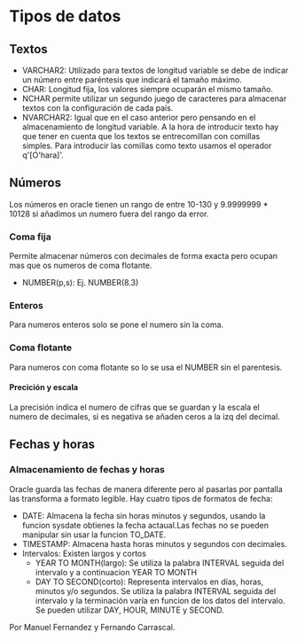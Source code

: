 # Tipos de datos
## Textos
- VARCHAR2: Utilizado para textos de longitud variable se debe de indicar un número entre paréntesis que indicará el tamaño máximo.
- CHAR: Longitud fija, los valores siempre ocuparán el mismo tamaño.
- NCHAR permite utilizar un segundo juego de caracteres para almacenar textos con la configuración de cada país.
- NVARCHAR2: Igual que en el caso anterior pero pensando en el almacenamiento de longitud variable.
A la hora de introducir texto hay que tener en cuenta que los textos se entrecomillan con comillas simples. 
Para introducir las comillas como texto usamos el operador q'[O'hara]'.

## Números
Los números en oracle tienen un rango de entre 10-130 y 9.9999999 * 10128 si añadimos un numero fuera del rango da error.
### Coma fija
Permite almacenar números con decimales de forma exacta pero ocupan mas que os numeros de coma flotante.
- NUMBER(p,s): Ej. NUMBER(8.3)	

### Enteros
Para numeros enteros solo se pone el numero sin la coma.

### Coma flotante
Para numeros con coma flotante so lo se usa el NUMBER sin el parentesis.

#### Precición y escala
La precisión indica el numero de cifras que se guardan y la escala el numero de decimales, si es negativa se añaden ceros a la izq del decimal.

## Fechas y horas
### Almacenamiento de fechas y horas
Oracle guarda las fechas de manera diferente pero al pasarlas por pantalla las transforma a formato legible.
Hay cuatro tipos de formatos de fecha:
- DATE: Almacena la fecha sin horas minutos y segundos, usando la funcion sysdate obtienes la fecha actaual.Las fechas no se pueden manipular sin usar la funcion TO_DATE.
- TIMESTAMP: Almacena hasta horas minutos y segundos con decimales.
- Intervalos: Existen largos y cortos 
	- YEAR TO MONTH(largo): Se utiliza la palabra INTERVAL  seguida del intervalo y a continuacion YEAR TO MONTH
	- DAY TO SECOND(corto): Representa intervalos en días, horas, minutos y/o segundos. Se utiliza la palabra INTERVAL  seguida del intervalo y la terminación varía en funcion de los datos del intervalo. Se pueden utilizar DAY, HOUR, MINUTE y SECOND.


Por Manuel Fernandez y Fernando Carrascal.
